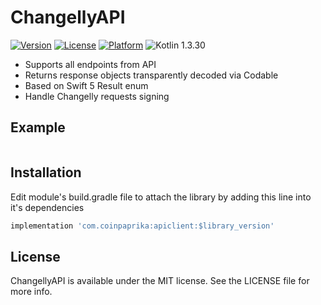 # ChangellyAPI

[![Version](https://img.shields.io/badge/Version-0.0.1-blue.svg)](https://coinpaprika.com/pl/)
[![License](https://img.shields.io/cocoapods/l/CoinpaprikaAPI.svg?style=flat)](https://opensource.org/licenses/MIT)
[![Platform](https://img.shields.io/badge/Platform-Android-blue.svg?style=flat)](https://developer.android.com/about/)
![Kotlin 1.3.30](https://img.shields.io/badge/Kotlin-1.3.30-orange.svg)

* Supports all endpoints from API
* Returns response objects transparently decoded via Codable
* Based on Swift 5 Result enum
* Handle Changelly requests signing

## Example

```kotlin

```

## Installation
Edit module's build.gradle file to attach the library by adding this line into it's dependencies
```gradle
implementation 'com.coinpaprika:apiclient:$library_version'
```

## License

ChangellyAPI is available under the MIT license. See the LICENSE file for more info.